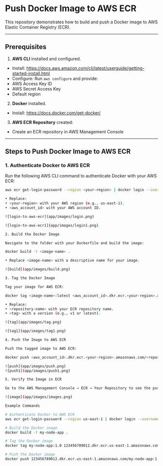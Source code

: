 # Push Docker Image to AWS ECR

This repository demonstrates how to build and push a Docker image to AWS Elastic Container Registry (ECR).

---

## Prerequisites
1. **AWS CLI** installed and configured.
- Install: https://docs.aws.amazon.com/cli/latest/userguide/getting-started-install.html
- Configure: Run `aws configure` and provide:
- AWS Access Key ID
- AWS Secret Access Key
- Default region
2. **Docker** installed.
- Install: https://docs.docker.com/get-docker/
3. **AWS ECR Repository** created:
- Create an ECR repository in AWS Management Console

---

## Steps to Push Docker Image to AWS ECR

### 1. Authenticate Docker to AWS ECR
Run the following AWS CLI command to authenticate Docker with your AWS ECR:
```bash
aws ecr get-login-password --region <your-region> | docker login --username AWS --password-stdin <aws_account_id>.dkr.ecr.<your-region>.amazonaws.com

• Replace:
• <your-region> with your AWS region (e.g., us-east-1).
• <aws_account_id> with your AWS account ID.

![login-to-aws-ecr](app/images/login.png)

![login-to-aws-ecr1](app/images/login1.png)

2. Build the Docker Image

Navigate to the folder with your Dockerfile and build the image:

docker build -t <image-name> .

• Replace <image-name> with a descriptive name for your image.

![build](app/images/build.png)

3. Tag the Docker Image

Tag your image for AWS ECR:

docker tag <image-name>:latest <aws_account_id>.dkr.ecr.<your-region>.amazonaws.com/<repository-name>:<tag>

• Replace:
• <repository-name> with your ECR repository name.
• <tag> with a version (e.g., v1 or latest).

![tag](app/images/tag.png)

![tag1](app/images/tag1.png)

4. Push the Image to AWS ECR

Push the tagged image to AWS ECR:

docker push <aws_account_id>.dkr.ecr.<your-region>.amazonaws.com/<repository-name>:<tag>

![push](app/images/push.png)
![push1](app/images/push1.png)

5. Verify the Image in ECR

Go to the AWS Management Console → ECR → Your Repository to see the pushed image.

![image](app/images/images.png)

Example Commands

# Authenticate Docker to AWS ECR
aws ecr get-login-password --region us-east-1 | docker login --username AWS --password-stdin 123456789012.dkr.ecr.us-east-1.amazonaws.com

# Build the Docker image
docker build -t my-node-app .

# Tag the Docker image
docker tag my-node-app:1.0 123456789012.dkr.ecr.us-east-1.amazonaws.com/my-node-app:1.0

# Push the Docker image
docker push 123456789012.dkr.ecr.us-east-1.amazonaws.com/my-node-app:1.0